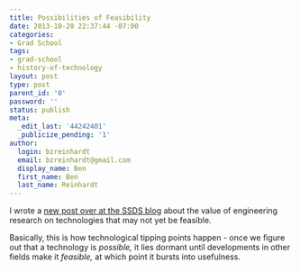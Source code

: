 ```yaml
---
title: Possibilities of Feasibility
date: 2013-10-20 22:37:44 -07:00
categories:
- Grad School
tags:
- grad-school
- history-of-technology
layout: post
type: post
parent_id: '0'
password: ''
status: publish
meta:
  _edit_last: '44242401'
  _publicize_pending: '1'
author:
  login: bzreinhardt
  email: bzreinhardt@gmail.com
  display_name: Ben
  first_name: Ben
  last_name: Reinhardt
---
```


<p>I wrote a <a href="http://www.spacecraftresearch.com/blog/?p=226" target="_blank">new post over at the SSDS blog</a> about the value of engineering research on technologies that may not yet be feasible.</p>
<p>Basically, this is how technological tipping points happen - once we figure out that a technology is <em>possible,</em> it lies<em> </em>dormant until developments in other fields make it <i>feasible, </i>at which point it bursts into usefulness.</p>
